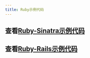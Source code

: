 ```yaml
---
title: Ruby示例代码
---
```


## 查看[Ruby-Sinatra示例代码](http://code.goodrain.com/demo/ruby-sinatra/tree/master)

## 查看[Ruby-Rails示例代码](http://code.goodrain.com/demo/ruby-rails/tree/master)

